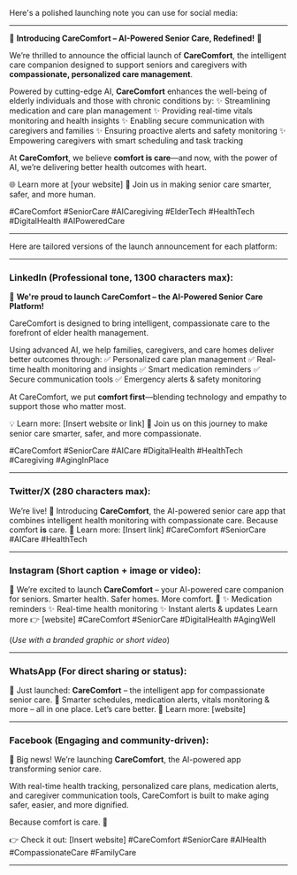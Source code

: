 Here's a polished launching note you can use for social media:

---

🚀 **Introducing CareComfort – AI-Powered Senior Care, Redefined!** 🌿

We’re thrilled to announce the official launch of **CareComfort**, the intelligent care companion designed to support seniors and caregivers with **compassionate, personalized care management**.

Powered by cutting-edge AI, **CareComfort** enhances the well-being of elderly individuals and those with chronic conditions by:
✨ Streamlining medication and care plan management
✨ Providing real-time vitals monitoring and health insights
✨ Enabling secure communication with caregivers and families
✨ Ensuring proactive alerts and safety monitoring
✨ Empowering caregivers with smart scheduling and task tracking

At **CareComfort**, we believe **comfort is care**—and now, with the power of AI, we’re delivering better health outcomes with heart.

🌐 Learn more at \[your website]
💙 Join us in making senior care smarter, safer, and more human.

\#CareComfort #SeniorCare #AICaregiving #ElderTech #HealthTech #DigitalHealth #AIPoweredCare

---

Here are tailored versions of the launch announcement for each platform:

---

### **LinkedIn** (Professional tone, 1300 characters max):

🚀 **We're proud to launch CareComfort – the AI-Powered Senior Care Platform!**

CareComfort is designed to bring intelligent, compassionate care to the forefront of elder health management.

Using advanced AI, we help families, caregivers, and care homes deliver better outcomes through:
✅ Personalized care plan management
✅ Real-time health monitoring and insights
✅ Smart medication reminders
✅ Secure communication tools
✅ Emergency alerts & safety monitoring

At CareComfort, we put **comfort first**—blending technology and empathy to support those who matter most.

💡 Learn more: \[Insert website or link]
💙 Join us on this journey to make senior care smarter, safer, and more compassionate.

\#CareComfort #SeniorCare #AICare #DigitalHealth #HealthTech #Caregiving #AgingInPlace

---

### **Twitter/X** (280 characters max):

We’re live! 🚀 Introducing **CareComfort**, the AI-powered senior care app that combines intelligent health monitoring with compassionate care. Because comfort **is** care. 🌿
Learn more: \[Insert link]
\#CareComfort #SeniorCare #AICare #HealthTech

---

### **Instagram** (Short caption + image or video):

📣 We’re excited to launch **CareComfort** – your AI-powered care companion for seniors.
Smarter health. Safer homes. More comfort. 💙
✨ Medication reminders
✨ Real-time health monitoring
✨ Instant alerts & updates
Learn more 👉 \[website]
\#CareComfort #SeniorCare #DigitalHealth #AgingWell

(*Use with a branded graphic or short video*)

---

### **WhatsApp** (For direct sharing or status):

🌟 Just launched: **CareComfort** – the intelligent app for compassionate senior care.
📱 Smarter schedules, medication alerts, vitals monitoring & more – all in one place.
Let’s care better. 💙 Learn more: \[website]

---

### **Facebook** (Engaging and community-driven):

🎉 Big news! We’re launching **CareComfort**, the AI-powered app transforming senior care.

With real-time health tracking, personalized care plans, medication alerts, and caregiver communication tools, CareComfort is built to make aging safer, easier, and more dignified.

Because comfort is care. 💙

👉 Check it out: \[Insert website]
\#CareComfort #SeniorCare #AIHealth #CompassionateCare #FamilyCare

---



